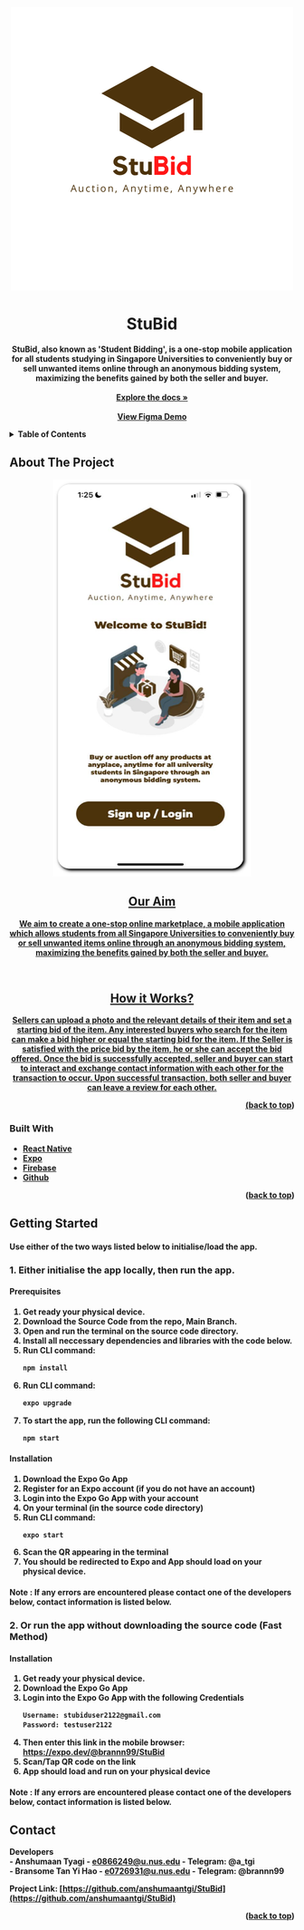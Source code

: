 <div id="top"></div>
<!--
*** Thanks for checking out the Best-README-Template. If you have a suggestion
*** that would make this better, please fork the repo and create a pull request
*** or simply open an issue with the tag "enhancement".
*** Don't forget to give the project a star!
*** Thanks again! Now go create something AMAZING! :D
-->

<!-- PROJECT LOGO -->
<br />
<div align="center">
  <a href="https://github.com/anshumaantgi/StuBid">
    <img src="images/StuBid-Logo-Original-ver.png" alt="Logo" width="500" height="500">
  </a>

<h1 align="center"> <strong> StuBid  <strong/> </h1>

  <p align="center">
    StuBid, also known as 'Student Bidding', is a one-stop mobile application for all students studying in Singapore Universities to conveniently buy or sell unwanted items online through an anonymous bidding system, maximizing the benefits gained by both the seller and buyer.
    <br /> 
    <br /> 
    <a href="https://docs.google.com/document/d/1lPc0IsSOcqIc8ryPoSQZ85QasmspVks4/edit"><strong> Explore the docs »</strong></a>
    <br />
    <br />
    <a href="https://www.figma.com/file/ycRVCcj6LPQZd1haL2gPvv/StuBid?node-id=0%3A1">View Figma Demo</a>
  </p>
</div>



<!-- TABLE OF CONTENTS -->
<details>
  <summary>Table of Contents</summary>
  <ol>
    <li>
      <a href="#about-the-project">About The Project</a>
      <ul>
        <li><a href="#built-with">Built With</a></li>
      </ul>
    </li>
    <li>
      <a href="#getting-started">Getting Started</a>
    </li>
    <li><a href="#contact">Contact</a></li>
  </ol>
</details>



<!-- ABOUT THE PROJECT -->
## About The Project
  <div align ="center">
    <a href="https://expo.dev/@brannn99/StuBid">
  <img src="images/welcome-slide.png" alt="Logo" width="350" height="700">
    </div>
  <h2 align ="center" > <strong> Our Aim </strong> </h2>
      
<p align = "center"> We aim to create a one-stop online marketplace, a mobile application which allows students from all Singapore Universities to conveniently buy or sell unwanted items online through an anonymous bidding system, maximizing the benefits gained by both the seller and buyer. </p>
  <br />
  <h2 align ="center" > <strong> How it Works? </strong> </h2>
<p align = "center"> Sellers can upload a photo and the relevant details of their item and set a starting bid of the item. Any interested buyers who search for the item can make a bid higher or equal the starting bid for the item. If the Seller is satisfied with the price bid by the item, he or she can accept the bid offered. Once the bid is successfully accepted, seller and buyer can start to interact and exchange contact information with each other for the transaction to occur. Upon successful transaction, both seller and buyer can leave a review for each other. </p>


<p align="right">(<a href="#top">back to top</a>)</p>



### Built With


* [React Native](https://reactnative.dev/)
* [Expo](https://docs.expo.dev/)
* [Firebase](https://firebase.google.com/docs)
* [Github](https://docs.github.com/en)

<p align="right">(<a href="#top">back to top</a>)</p>



<!-- GETTING STARTED -->
## Getting Started
#### Use either of the two ways listed below to initialise/load the app.

### <b>1. Either initialise the app locally, then run the app. </b>
 
#### Prerequisites
1. Get ready your physical device.
2. Download the Source Code from the repo, Main Branch.
3. Open and run the terminal on the source code directory.
4. Install all neccessary dependencies and libraries with the code below.
5. Run CLI command:  
    ```sh
    npm install
    ```
6. Run CLI command:
    ```sh
    expo upgrade
    ```
7. To start the app, run the following CLI command:  
    ```sh
    npm start
    ```
    

#### Installation

1. Download the Expo Go App
2. Register for an Expo account (if you do not have an account)
3. Login into the Expo Go App with your account
4. On your terminal (in the source code directory)
5. Run CLI command:  
    ```sh
    expo start
    ```
6. Scan the QR appearing in the terminal
7. You should be redirected to Expo and App should load on your physical device.

#### Note : If any errors are encountered please contact one of the developers below, contact information is listed below.
    
### <b> 2. Or run the app without downloading the source code (Fast Method) </b>    

#### Installation

1. Get ready your physical device.
2. Download the Expo Go App
3. Login into the Expo Go App with the following Credentials
    ```sh
    Username: stubiduser2122@gmail.com
    Password: testuser2122
    ```
4. Then enter this link in the mobile browser: https://expo.dev/@brannn99/StuBid
5. Scan/Tap QR code on the link
6. App should load and run on your physical device

#### Note : If any errors are encountered please contact one of the developers below, contact information is listed below.
 
<!-- CONTACT -->
## Contact

Developers
    <br />
     - Anshumaan Tyagi - e0866249@u.nus.edu - Telegram: @a_tgi
    <br />
     - Bransome Tan Yi Hao - e0726931@u.nus.edu - Telegram: @brannn99

Project Link: [https://github.com/anshumaantgi/StuBid](https://github.com/anshumaantgi/StuBid)

<p align="right">(<a href="#top">back to top</a>)</p>



<!-- MARKDOWN LINKS & IMAGES -->
<!-- https://www.markdownguide.org/basic-syntax/#reference-style-links -->
[contributors-shield]: https://img.shields.io/github/contributors/github_username/repo_name.svg?style=for-the-badge
[contributors-url]: https://github.com/github_username/repo_name/graphs/contributors
[forks-shield]: https://img.shields.io/github/forks/github_username/repo_name.svg?style=for-the-badge
[forks-url]: https://github.com/github_username/repo_name/network/members
[stars-shield]: https://img.shields.io/github/stars/github_username/repo_name.svg?style=for-the-badge
[stars-url]: https://github.com/github_username/repo_name/stargazers
[issues-shield]: https://img.shields.io/github/issues/github_username/repo_name.svg?style=for-the-badge
[issues-url]: https://github.com/github_username/repo_name/issues
[license-shield]: https://img.shields.io/github/license/github_username/repo_name.svg?style=for-the-badge
[license-url]: https://github.com/github_username/repo_name/blob/master/LICENSE.txt
[linkedin-shield]: https://img.shields.io/badge/-LinkedIn-black.svg?style=for-the-badge&logo=linkedin&colorB=555
[linkedin-url]: https://linkedin.com/in/linkedin_username
[product-screenshot]: images/welcome-slide.jpeg

